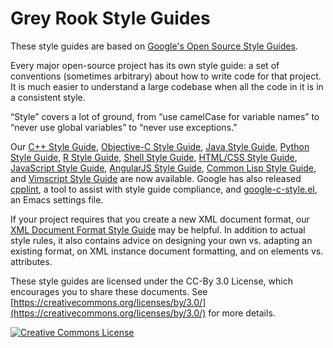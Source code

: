Grey Rook Style Guides
======================

These style guides are based on [Google's Open Source Style Guides](https://github.com/google/styleguide).

Every major open-source project has its own style guide: a set of conventions
(sometimes arbitrary) about how to write code for that project. It is much
easier to understand a large codebase when all the code in it is in a
consistent style.

“Style” covers a lot of ground, from “use camelCase for variable names” to
“never use global variables” to “never use exceptions.”

Our [C++ Style Guide][cpp], [Objective-C Style Guide][objc], [Java Style
Guide][java], [Python Style Guide][py], [R Style Guide][r], [Shell Style
Guide][sh], [HTML/CSS Style Guide][htmlcss], [JavaScript Style Guide][js],
[AngularJS Style Guide][angular], [Common Lisp Style Guide][cl], and [Vimscript
Style Guide][vim] are now available. Google has also released [cpplint][cpplint],
a tool to assist with style guide compliance, and [google-c-style.el][emacs],
an Emacs settings file.

If your project requires that you create a new XML document format, our [XML
Document Format Style Guide][xml] may be helpful. In addition to actual style
rules, it also contains advice on designing your own vs. adapting an existing
format, on XML instance document formatting, and on elements vs. attributes.

These style guides are licensed under the CC-By 3.0 License, which encourages
you to share these documents. See [https://creativecommons.org/licenses/by/3.0/](https://creativecommons.org/licenses/by/3.0/)
for more details.

<a rel="license" href="https://creativecommons.org/licenses/by/3.0/"><img alt="Creative Commons License" style="border-width:0" src="https://i.creativecommons.org/l/by/3.0/88x31.png" /></a>

[cpp]: https://greyrook.github.io/styleguide/cppguide.html
[objc]: https://greyrook.github.io/styleguide/objcguide.xml
[java]: https://greyrook.github.io/styleguide/javaguide.html
[py]: https://greyrook.github.io/styleguide/pyguide.html
[r]: https://greyrook.github.io/styleguide/Rguide.xml
[sh]: https://greyrook.github.io/styleguide/shell.xml
[htmlcss]: https://greyrook.github.io/styleguide/htmlcssguide.xml
[js]: https://greyrook.greyrook.io/styleguide/javascriptguide.xml
[angular]: https://greyrook.github.io/styleguide/angularjs-google-style.html
[cl]: https://greyrook.github.io/styleguide/lispguide.xml
[vim]: https://greyrook.github.io/styleguide/vimscriptguide.xml
[cpplint]: https://greyrook.com/google/styleguide/tree/gh-pages/cpplint
[emacs]: https://greyrook.githubusercontent.com/google/styleguide/gh-pages/google-c-style.el
[xml]: https://greyrook.github.io/styleguide/xmlstyle.html
